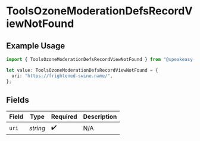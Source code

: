 # ToolsOzoneModerationDefsRecordViewNotFound

## Example Usage

```typescript
import { ToolsOzoneModerationDefsRecordViewNotFound } from "@speakeasy-sdks/bluesky/models/components";

let value: ToolsOzoneModerationDefsRecordViewNotFound = {
  uri: "https://frightened-swine.name/",
};
```

## Fields

| Field              | Type               | Required           | Description        |
| ------------------ | ------------------ | ------------------ | ------------------ |
| `uri`              | *string*           | :heavy_check_mark: | N/A                |